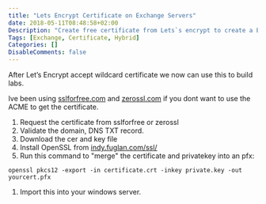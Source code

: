 ```yaml
---
title: "Lets Encrypt Certificate on Exchange Servers"
date: 2018-05-11T08:48:58+02:00
Description: "Create free certificate from Lets`s encrypt to create a Exchange Lab."
Tags: [Exchange, Certificate, Hybrid]
Categories: []
DisableComments: false
---
```

After Let’s Encrypt accept wildcard certificate we now can use this to build labs.

Ive been using [sslforfree.com](https://www.sslforfree.com) and [zerossl.com](https://zerossl.com) if you dont want to use the ACME to get the certificate.

1. Request the certificate from sslforfree or zerossl
2. Validate the domain, DNS TXT record.
3. Download the cer and key file
4. Install OpenSSL from [indy.fuglan.com/ssl/](https://indy.fulgan.com/SSL/)
5. Run this command to "merge" the certificate and privatekey into an pfx:
   
```
openssl pkcs12 -export -in certificate.crt -inkey private.key -out yourcert.pfx
```

1. Import this into your windows server.